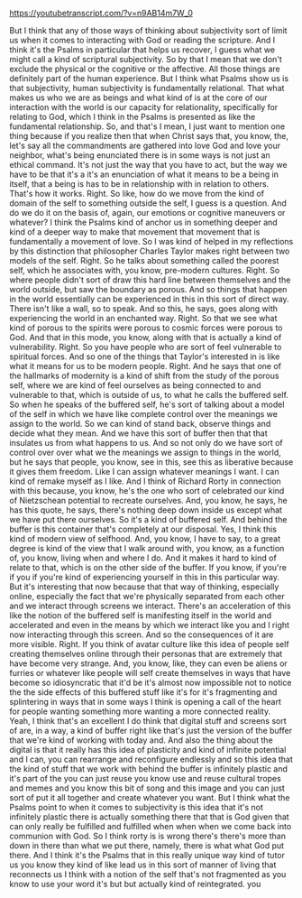 https://youtubetranscript.com/?v=n9AB14m7W_0

 But I think that any of those ways of thinking about subjectivity sort of limit us when it comes to interacting with God or reading the scripture. And I think it's the Psalms in particular that helps us recover, I guess what we might call a kind of scriptural subjectivity. So by that I mean that we don't exclude the physical or the cognitive or the affective. All those things are definitely part of the human experience. But I think what Psalms show us is that subjectivity, human subjectivity is fundamentally relational. That what makes us who we are as beings and what kind of is at the core of our interaction with the world is our capacity for relationality, specifically for relating to God, which I think in the Psalms is presented as like the fundamental relationship. So, and that's I mean, I just want to mention one thing because if you realize then that when Christ says that, you know, the, let's say all the commandments are gathered into love God and love your neighbor, what's being enunciated there is in some ways is not just an ethical command. It's not just the way that you have to act, but the way we have to be that it's a it's an enunciation of what it means to be a being in itself, that a being is has to be in relationship with in relation to others. That's how it works. Right. So like, how do we move from the kind of domain of the self to something outside the self, I guess is a question. And do we do it on the basis of, again, our emotions or cognitive maneuvers or whatever? I think the Psalms kind of anchor us in something deeper and kind of a deeper way to make that movement that movement that is fundamentally a movement of love. So I was kind of helped in my reflections by this distinction that philosopher Charles Taylor makes right between two models of the self. Right. So he talks about something called the poorest self, which he associates with, you know, pre-modern cultures. Right. So where people didn't sort of draw this hard line between themselves and the world outside, but saw the boundary as porous. And so things that happen in the world essentially can be experienced in this in this sort of direct way. There isn't like a wall, so to speak. And so this, he says, goes along with experiencing the world in an enchanted way. Right. So that we see what kind of porous to the spirits were porous to cosmic forces were porous to God. And that in this mode, you know, along with that is actually a kind of vulnerability. Right. So you have people who are sort of feel vulnerable to spiritual forces. And so one of the things that Taylor's interested in is like what it means for us to be modern people. Right. And he says that one of the hallmarks of modernity is a kind of shift from the study of the porous self, where we are kind of feel ourselves as being connected to and vulnerable to that, which is outside of us, to what he calls the buffered self. So when he speaks of the buffered self, he's sort of talking about a model of the self in which we have like complete control over the meanings we assign to the world. So we can kind of stand back, observe things and decide what they mean. And we have this sort of buffer then that that insulates us from what happens to us. And so not only do we have sort of control over over what we the meanings we assign to things in the world, but he says that people, you know, see in this, see this as liberative because it gives them freedom. Like I can assign whatever meanings I want. I can kind of remake myself as I like. And I think of Richard Rorty in connection with this because, you know, he's the one who sort of celebrated our kind of Nietzschean potential to recreate ourselves. And, you know, he says, he has this quote, he says, there's nothing deep down inside us except what we have put there ourselves. So it's a kind of buffered self. And behind the buffer is this container that's completely at our disposal. Yes, I think this kind of modern view of selfhood. And, you know, I have to say, to a great degree is kind of the view that I walk around with, you know, as a function of, you know, living when and where I do. And it makes it hard to kind of relate to that, which is on the other side of the buffer. If you know, if you're if you if you're kind of experiencing yourself in this in this particular way. But it's interesting that now because that that way of thinking, especially online, especially the fact that we're physically separated from each other and we interact through screens we interact. There's an acceleration of this like the notion of the buffered self is manifesting itself in the world and accelerated and even in the means by which we interact like you and I right now interacting through this screen. And so the consequences of it are more visible. Right. If you think of avatar culture like this idea of people self creating themselves online through their personas that are extremely that have become very strange. And, you know, like, they can even be aliens or furries or whatever like people will self create themselves in ways that have become so idiosyncratic that it'd be it's almost now impossible not to notice the the side effects of this buffered stuff like it's for it's fragmenting and splintering in ways that in some ways I think is opening a call of the heart for people wanting something more wanting a more connected reality. Yeah, I think that's an excellent I do think that digital stuff and screens sort of are, in a way, a kind of buffer right like that's just the version of the buffer that we're kind of working with today and. And also the thing about the digital is that it really has this idea of plasticity and kind of infinite potential and I can, you can rearrange and reconfigure endlessly and so this idea that the kind of stuff that we work with behind the buffer is infinitely plastic and it's part of the you can just reuse you know use and reuse cultural tropes and memes and you know this bit of song and this image and you can just sort of put it all together and create whatever you want. But I think what the Psalms point to when it comes to subjectivity is this idea that it's not infinitely plastic there is actually something there that that is God given that can only really be fulfilled and fulfilled when when when we come back into communion with God. So I think rorty is is wrong there's there's more than down in there than what we put there, namely, there is what what God put there. And I think it's the Psalms that in this really unique way kind of tutor us you know they kind of like lead us in this sort of manner of living that reconnects us I think with a notion of the self that's not fragmented as you know to use your word it's but but actually kind of reintegrated. you